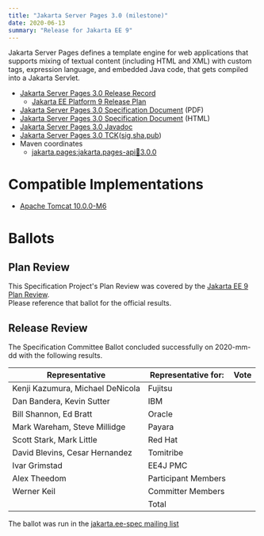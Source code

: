 ```yaml
---
title: "Jakarta Server Pages 3.0 (milestone)"
date: 2020-06-13
summary: "Release for Jakarta EE 9"
---
```

Jakarta Server Pages defines a template engine for web applications that supports mixing of textual content
(including HTML and XML) with custom tags, expression language, and embedded Java code, that gets compiled
into a Jakarta Servlet.

* [Jakarta Server Pages 3.0 Release Record](https://projects.eclipse.org/projects/ee4j.jsp/releases/3.0.0)
  * [Jakarta EE Platform 9 Release Plan](https://eclipse-ee4j.github.io/jakartaee-platform/jakartaee9/JakartaEE9ReleasePlan)
* [Jakarta Server Pages 3.0 Specification Document](./server-pages-spec-3.0-RC2.pdf) (PDF)
* [Jakarta Server Pages 3.0 Specification Document](./server-pages-spec-3.0-RC2.html) (HTML)
* [Jakarta Server Pages 3.0 Javadoc](./apidocs)
* [Jakarta Server Pages 3.0 TCK](http://download.eclipse.org/ee4j/jakartaee-tck/master/nightly/pages-tck-3.0.0.zip)([sig](),[sha](),[pub]())
* Maven coordinates
  * [jakarta.pages:jakarta.pages-api:jar:3.0.0](https://repo1.maven.org/maven2/jakarta/servlet/jsp/jakarta.servlet.jsp-api/3.0.0-RC2/)


# Compatible Implementations

* [Apache Tomcat 10.0.0-M6](https://tomcat.apache.org/download-10.cgi)


# Ballots

## Plan Review

[//]: # (For Jakarta EE 9, the Platform Plan Review covered 95% of the Specification Projects.  For those Projects, just use the following statement in this Plan Review section:)

This Specification Project's Plan Review was covered by the [Jakarta EE 9 Plan Review](https://jakarta.ee/specifications/platform/9/).  
Please reference that ballot for the official results.

[//]: # (If your Project was required to do a standalone Plan Review...  You'll need to perform an official Plan Review ballot and record the results here.)

## Release Review

The Specification Committee Ballot concluded successfully on 2020-mm-dd with the following results.

| Representative                                 | Representative for: | Vote |
|------------------------------------------------|---------------------|------|
| Kenji Kazumura, Michael DeNicola               | Fujitsu             |      |
| Dan Bandera, Kevin Sutter                      | IBM                 |      |
| Bill Shannon, Ed Bratt                         | Oracle              |      |
| Mark Wareham, Steve Millidge                   | Payara              |      |
| Scott Stark, Mark Little                       | Red Hat             |      |
| David Blevins, Cesar Hernandez                 | Tomitribe           |      |
| Ivar Grimstad                                  | EE4J PMC            |      |
| Alex Theedom                                   | Participant Members |      |
| Werner Keil                                    | Committer Members   |      |
|                                                | Total               |      |

The ballot was run in the [jakarta.ee-spec mailing list]()
